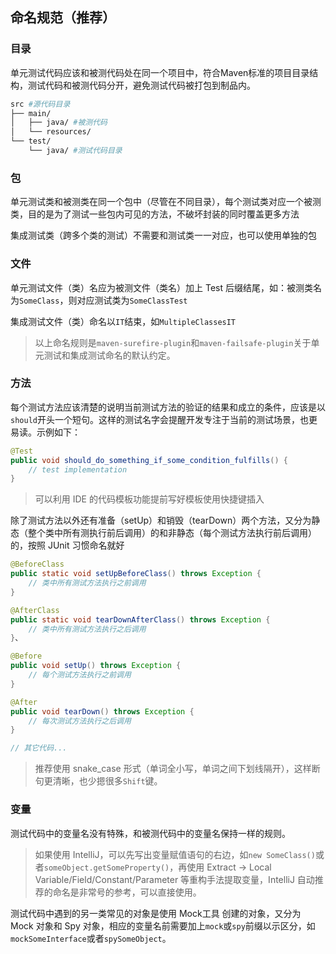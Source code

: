 ## 命名规范（推荐）

### 目录

单元测试代码应该和被测代码处在同一个项目中，符合Maven标准的项目目录结构，测试代码和被测代码分开，避免测试代码被打包到制品内。

```sh
src #源代码目录
├── main/
│   ├── java/ #被测代码
│   └── resources/
└── test/
    └── java/ #测试代码目录
```

### 包

单元测试类和被测类在同一个包中（尽管在不同目录），每个测试类对应一个被测类，目的是为了测试一些包内可见的方法，不破坏封装的同时覆盖更多方法

集成测试类（跨多个类的测试）不需要和测试类一一对应，也可以使用单独的包

### 文件

单元测试文件（类）名应为被测文件（类名）加上 Test 后缀结尾，如：被测类名为`SomeClass`，则对应测试类为`SomeClassTest`

集成测试文件（类）命名以`IT`结束，如`MultipleClassesIT`

> 以上命名规则是`maven-surefire-plugin`和`maven-failsafe-plugin`关于单元测试和集成测试命名的默认约定。

### 方法

每个测试方法应该清楚的说明当前测试方法的验证的结果和成立的条件，应该是以`should`开头一个短句。这样的测试名字会提醒开发专注于当前的测试场景，也更易读。示例如下：

```java
@Test
public void should_do_something_if_some_condition_fulfills() {
    // test implementation
}
```

> 可以利用 IDE 的代码模板功能提前写好模板使用快捷键插入

除了测试方法以外还有准备（setUp）和销毁（tearDown）两个方法，又分为静态（整个类中所有测执行前后调用）的和非静态（每个测试方法执行前后调用）的，按照 JUnit 习惯命名就好

```java
@BeforeClass
public static void setUpBeforeClass() throws Exception {
    // 类中所有测试方法执行之前调用
}

@AfterClass
public static void tearDownAfterClass() throws Exception {
    // 类中所有测试方法执行之后调用
}、

@Before
public void setUp() throws Exception {
    // 每个测试方法执行之前调用
}

@After
public void tearDown() throws Exception {
    // 每次测试方法执行之后调用
}

// 其它代码...
```

> 推荐使用 snake_case 形式（单词全小写，单词之间下划线隔开），这样断句更清晰，也少摁很多`Shift`键。

### 变量

测试代码中的变量名没有特殊，和被测代码中的变量名保持一样的规则。

> 如果使用 IntelliJ，可以先写出变量赋值语句的右边，如`new SomeClass()`或者`someObject.getSomeProperty()`，再使用 Extract -> Local Variable/Field/Constant/Parameter 等重构手法提取变量，IntelliJ 自动推荐的命名是非常号的参考，可以直接使用。

测试代码中遇到的另一类常见的对象是使用 Mock工具 创建的对象，又分为 Mock 对象和 Spy 对象，相应的变量名前需要加上`mock`或`spy`前缀以示区分，如`mockSomeInterface`或者`spySomeObject`。